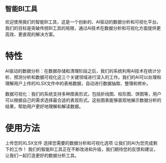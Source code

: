 ## 智能BI工具
欢迎使用我们的智能BI工具，这是一个创新的、AI驱动的数据分析和可视化平台。我们的目标是突破传统BI工具的局限，通过AI技术在数据分析和可视化方面提供更高效、更直观的解决方案。

# 特性
AI驱动的数据分析：在数据存储和清理阶段之后，我们的系统利用AI技术在统计分析、预测分析和数据可视化这三个关键领域进行深入的工作。我们的AI可以处理和理解用户上传的XLSX文件中的表格数据，自动进行数据抽取、整理和修补。

数据可视化：我们的系统支持多种图表形式，包括折线图、柱形图、饼图等，用户可以根据自己的需求选择最合适的表现形式。这些图表能够直观地展示数据分析的结果，帮助用户更好地理解和解读数据。

# 使用方法
上传您的XLSX文件
选择您需要的数据分析和可视化选项
让我们的AI为您完成剩下的工作！
我们的智能BI工具正在不断改进和升级，我们期待您的反馈和建议，让我们一起打造更好的数据分析工具。